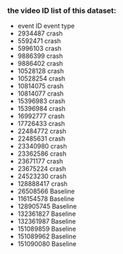 
### the video ID list of this dataset:
- event ID  event type
- 2934487   crash
- 5592471   crash
- 5996103   crash
- 9886399   crash
- 9886402   crash
- 10528128  crash
- 10528254  crash
- 10814075  crash
- 10814077  crash
- 15396983  crash
- 15396984  crash
- 16992777  crash
- 17726433  crash
- 22484772  crash
- 22485631  crash
- 23340980  crash
- 23362586  crash
- 23671177  crash
- 23675224  crash
- 24523230  crash
- 128888417 crash
- 26508566  Baseline
- 116154578 Baseline
- 128905745 Baseline
- 132361827 Baseline
- 132361987 Baseline
- 151089859 Baseline
- 151089962 Baseline
- 151090080 Baseline
